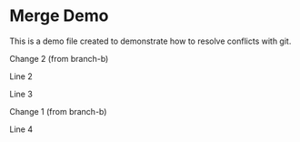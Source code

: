 Merge Demo
================

This is a demo file created to demonstrate how to resolve conflicts with git.

Change 2 (from branch-b)

Line 2

Line 3

Change 1 (from branch-b)

Line 4